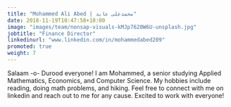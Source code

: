 ```yaml
---
title: "Mohammed Ali Abed | محمدعلی عابد"
date: 2018-11-19T10:47:58+10:00
image: "images/team/nonsap-visuals-kMJp7620W6U-unsplash.jpg"
jobtitle: "Finance Director"
linkedinurl: "www.linkedin.com/in/mohammedabed209"
promoted: true
weight: 7
---
```


Salaam -o- Durood everyone! I am Mohammed, a senior studying Applied Mathematics, Economics, and Computer Science. My hobbies include reading, doing math problems, and hiking. Feel free to connect with me on linkedin and reach out to me for any cause. Excited to work with everyone!
